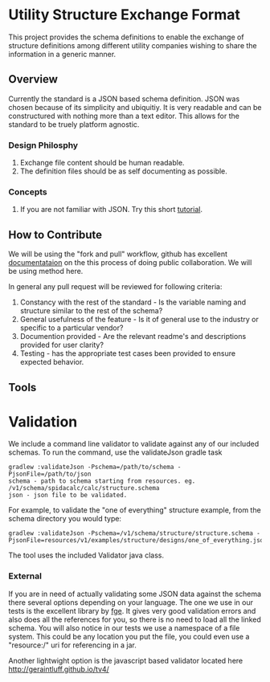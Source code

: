 Utility Structure Exchange Format
===================================

This project provides the schema definitions to enable the exchange of structure definitions among different utility companies wishing to share the information in a generic manner. 

Overview
----------

Currently the standard is a JSON based schema definition.  JSON was chosen because of its simplicity and ubiquitiy.  It is very readable and can be constructured with nothing more than a text editor.  This allows for the standard to be truely platform agnostic.

### Design Philosphy

1. Exchange file content should be human readable.
1. The definition files should be as self documenting as possible.

### Concepts

1. If you are not familiar with JSON.  Try this short [tutorial](http://www.w3schools.com/json/default.asp).

How to Contribute
------------------

We will be using the "fork and pull" workflow, github has excellent [documentataion](https://help.github.com/articles/using-pull-requests/) on the this process of doing public collaboration.    We will be using method here.

In general any pull request will be reviewed for following criteria:

1. Constancy with the rest of the standard - Is the variable naming and structure similar to the rest of the schema?  
2. General usefulness of the feature - Is it of general use to the industry or specific to a particular vendor?
3. Documention provided - Are the relevant readme's and descriptions provided for user clarity?
4. Testing - has the appropriate test cases been provided to ensure expected behavior.

Tools
-----

Validation
===========

We include a command line validator to validate against any of our included schemas. To run the command, use the validateJson gradle task

    gradlew :validateJson -Pschema=/path/to/schema -PjsonFile=/path/to/json
    schema - path to schema starting from resources. eg. /v1/schema/spidacalc/calc/structure.schema
    json - json file to be validated.

For example, to validate the "one of everything" structure example, from the schema directory you would type:

    gradlew :validateJson -Pschema=/v1/schema/structure/structure.schema -PjsonFile=resources/v1/examples/structure/designs/one_of_everything.json

The tool uses the included Validator java class.

### External

If you are in need of actually validating some JSON data against the schema there several options depending on your language.  The one we use in our tests is the excellent library by [fge](https://github.com/fge/json-schema-validator).  It gives very good validation errors and also does all the references for you, so there is no need to load all the linked schema.  You will also notice in our tests we use a namespace of a file system.  This could be any location you put the file, you could even use a "resource:/" uri for referencing in a jar.

Another lightwight option is the javascript based validator located here http://geraintluff.github.io/tv4/

